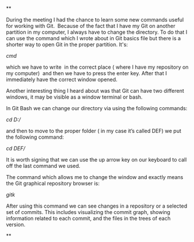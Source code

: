 **

During the meeting I had the chance to learn some new commands useful for working with Git.  Because of the fact that I have my Git on another partition in my computer, I always have to change the directory. To do that I can use the command which I wrote about in Git basics file but there is a shorter way to open Git in the proper partition. It's:

*cmd*

which we have to write  in the correct place ( where I have my repository on my computer)  and then we have to press the enter key. After that I immediately have the correct window opened.

Another interesting thing I heard about was that Git can have two different windows, it may be visible as a window terminal or bash. 

In Git Bash we can change our directory via using the following commands:

*cd D:/* 

and then to move to the proper folder ( in my case it’s called DEF) we put the following command:

*cd DEF/*

It is worth signing that we can use the up arrow key on our keyboard to call off the last command we used.
  
The command which allows me to change the window and exactly means the Git graphical repository browser is:

*gitk* 

After using this command we can see changes in a repository or a selected set of commits. This includes visualizing the commit graph, showing information related to each commit, and the files in the trees of each version.

**
